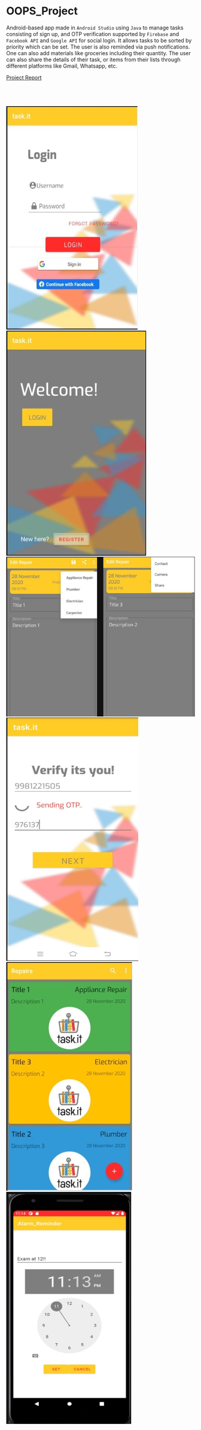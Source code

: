 # OOPS_Project
Android-based app made in `Android Studio` using `Java` to manage tasks consisting of sign up, and OTP verification supported by `Firebase` and `Facebook API` and `Google API` for social login. It allows tasks to be sorted by priority which can be set. The user is also reminded via push notifications. One can also add materials like groceries including their quantity. The user can also share the details of their task, or items from their lists through different platforms like Gmail, Whatsapp, etc.

[Project Report](https://github.com/mveer1/OOPS_Project/blob/main/Project_report.pdf)
<br><br><br><br><br>
![](https://github.com/mveer1/OOPS_Project/blob/main/screenshots/WhatsApp%20Image%202021-07-04%20at%206.59.17%20PM.jpeg)
![](https://github.com/mveer1/OOPS_Project/blob/main/screenshots/WhatsApp%20Image%202021-07-04%20at%206.59.54%20PM.jpeg)
![](https://github.com/mveer1/OOPS_Project/blob/main/screenshots/WhatsApp%20Image%202021-07-04%20at%207.00.49%20PM.jpeg)
![](https://github.com/mveer1/OOPS_Project/blob/main/screenshots/WhatsApp%20Image%202021-07-04%20at%207.01.05%20PM.jpeg)
![](https://github.com/mveer1/OOPS_Project/blob/main/screenshots/WhatsApp%20Image%202021-07-04%20at%207.01.30%20PM.jpeg)
![](https://github.com/mveer1/OOPS_Project/blob/main/screenshots/WhatsApp%20Image%202021-07-04%20at%207.02.12%20PM.jpeg)
